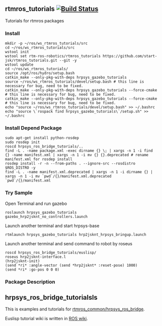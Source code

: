 rtmros_tutorials  [![Build Status](https://travis-ci.org/start-jsk/rtmros_tutorials.png)](https://travis-ci.org/start-jsk/rtmros_tutorials)
--------------

Tutorials for rtmros packages

### Install
```
mkdir -p ~/ros/ws_rtmros_tutorials/src
cd ~/ros/ws_rtmros_tutorials/src
wstool init
wstool set rtm-ros-robotics/rtmros_tutorials https://github.com/start-jsk/rtmros_tutorials.git --git -y
wstool update
cd ~/ros/ws_rtmros_tutorials/
source /opt/ros/hydro/setup.bash
catkin_make --only-pkg-with-deps hrpsys_gazebo_tutorials
source ~/ros/ws_rtmros_tutorials/devel/setup.bash # this line is necessary for bug, need to be fixed.
catkin_make --only-pkg-with-deps hrpsys_gazebo_tutorials --force-cmake # this line is necessary for bug, need to be fixed.
catkin_make --only-pkg-with-deps hrpsys_gazebo_tutorials --force-cmake # this line is necessary for bug, need to be fixed.
echo "source ~/ros/ws_rtmros_tutorials/devel/setup.bash" >> ~/.bashrc
echo "source \`rospack find hrpsys_gazebo_tutorials\`/setup.sh" >> ~/.bashrc
```

### Install Depend Package
```
sudo apt-get install python-rosdep
sudo rosdep init
roscd hrpsys_ros_bridge_tutorials/..
find -L . -name package.xml -exec dirname {} \; | xargs -n 1 -i find {} -name manifest.xml | xargs -n 1 -i mv {} {}.deprecated # rename manifest.xml for rosdep install
rosdep install -r -n --from-paths . --ignore-src --rosdistro $ROS_DISTRO -y
find -L . -name manifest.xml.deprecated | xargs -n 1 -i dirname {} | xargs -n 1 -i mv `pwd`/{}/manifest.xml.deprecated `pwd`/{}/manifest.xml

```

### Try Sample
Open Terminal and run gazebo

```
roslaunch hrpsys_gazebo_tutorials gazebo_hrp2jsknt_no_controllers.launch
```
Launch another terminal and start hrpsys-base
```
rtmlaunch hrpsys_gazebo_tutorials hrp2jsknt_hrpsys_bringup.launch
```
Launch another terminal and send command to robot by roseus
```
roscd hrpsys_ros_bridge_tutorials/euslisp/
roseus hrp2jsknt-interface.l
(hrp2jsknt-init)
(send *ri* :angle-vector (send *hrp2jsknt* :reset-pose) 1000)
(send *ri* :go-pos 0 0 0)
```


### Package Description

hrpsys_ros_bridge_tutorialsls
--------------
This is examples and tutorials for [rtmros_common/hrpsys_ros_bridge](https://github.com/start-jsk/rtmros_common). 

Euslisp tutorial wiki is written in [ROS wiki](http://wiki.ros.org/rtmros_common/Tutorials/WorkingWithEusLisp).

